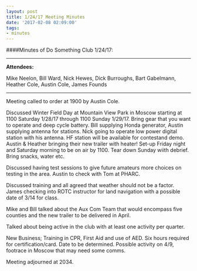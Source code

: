 ```yaml
---
layout: post
title: 1/24/17 Meeting Minutes
date: '2017-02-08 02:09:00'
tags:
- minutes
---
```


####Minutes of Do Something Club 1/24/17:

---

**Attendees:**

Mike Neelon, Bill Ward, Nick Hewes, Dick Burroughs, Bart Gabelmann, Heather
Cole, Austin Cole, James Founds

---

Meeting called to order at 1900 by Austin Cole.

Discussed Winter Field Day at Mountain View Park in Moscow starting at 1100 Saturday
1/28/17 through 1100 Sunday 1/29/17. Bring gear that you want to operate and deep cycle
battery. Bill supplying Honda generator, Austin supplying antenna for stations. Nick going
to operate low power digital station with his antenna. HF station will be available for contestand demo. Austin & Heather bringing their new trailer with heater! Set-up Friday night and Saturday morning to be on air by 1100. Tear down Sunday wiith debrief. Bring snacks, water etc.

Discussed having test sessions to give future amateurs more choices on testing in the area.
Austin to check with Tom at PHARC.

Discussed training and all agreed that weather should not be a factor. James checking into
ROTC instructor for land navigation with a possible date of 3/14 for class.

Mike and Bill talked about the Aux Com Team that would encompass five counties and the
new trailer to be delivered in April.

Talked about being active in the club with at least one activity per quarter.

New Business; Training in CPR, First Aid and use of AED. Six hours required for
certification/card. Date to be determined. Possible activity on 4/9, footrace in Moscow that may need some comms.

Meeting adjourned at 2034.